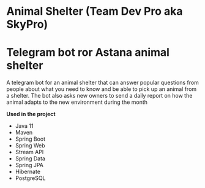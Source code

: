 # Animal Shelter (Team Dev Pro aka SkyPro)
# Telegram bot ror Astana animal shelter

A telegram bot for an animal shelter that can answer popular questions from people about what you need to know and be able to pick up an animal from a shelter.
The bot also asks new owners to send a daily report on how the animal adapts to the new environment during the month

**Used in the project**
* Java 11
* Maven
* Spring Boot
* Spring Web
* Stream API
* Spring Data
* Spring JPA
* Hibernate
* PostgreSQL